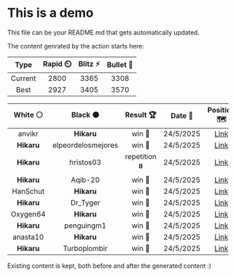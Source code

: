 # This is a demo

This file can be your README.md that gets automatically updated.

The content genrated by the action starts here:

<!--START_SECTION:chessStats-->
<!-- Automatically generated with https://github.com/Balastrong/chess-stats-action -->

| Type | Rapid ⏲️ | Blitz ⚡ | Bullet 🔫 |
|:---:|:---:|:---:|:---:|
| Current | 2800 | 3365 | 3308 |
| Best | 2927 | 3405 | 3570 |

| White ⚪ | Black ⚫ | Result 🏆 | Date 📅 | Position 🗺️ | Type 🕕 |
|:---:|:---:|:---:|:---:|:---:|:---:|
| anvikr | **Hikaru** | win 🥇 | 24/5/2025 | <a href="http://www.ee.unb.ca/cgi-bin/tervo/fen.pl?select=3r4/2p3kp/pp4p1/5p2/4p2P/P1b3P1/1PP2PK1/2R5 w - - 0 33">Link</a> | Bullet |
| **Hikaru** | elpeordelosmejores | win 🥇 | 24/5/2025 | <a href="http://www.ee.unb.ca/cgi-bin/tervo/fen.pl?select=1n1kr2r/pQ6/8/2p1R1P1/2Pp1p1p/8/PP3P1P/1K1R4 b - - 0 33">Link</a> | Bullet |
| **Hikaru** | hristos03 | repetition ⏸️ | 24/5/2025 | <a href="http://www.ee.unb.ca/cgi-bin/tervo/fen.pl?select=2rr2k1/pq3pNp/4bQ2/8/8/1Pp5/P1nN1PPP/1K1RR3 b - - 8 24">Link</a> | Bullet |
| **Hikaru** | Aqib-20 | win 🥇 | 24/5/2025 | <a href="http://www.ee.unb.ca/cgi-bin/tervo/fen.pl?select=8/p5pk/1p6/5P1p/4Q2K/6PP/P7/8 b - - 0 42">Link</a> | Bullet |
| HanSchut | **Hikaru** | win 🥇 | 24/5/2025 | <a href="http://www.ee.unb.ca/cgi-bin/tervo/fen.pl?select=8/p2kbp2/1p2p3/1P1pPp2/2NP1P1p/Pq5P/4K3/2R1B3 w - - 0 34">Link</a> | Bullet |
| **Hikaru** | Dr_Tyger | win 🥇 | 24/5/2025 | <a href="http://www.ee.unb.ca/cgi-bin/tervo/fen.pl?select=r2qk2r/1b1n1pp1/3Bp3/1B2N3/P3n3/6Pp/1P3P1P/R2Q1RK1 b kq - 2 22">Link</a> | Bullet |
| Oxygen64 | **Hikaru** | win 🥇 | 24/5/2025 | <a href="http://www.ee.unb.ca/cgi-bin/tervo/fen.pl?select=2r2rk1/5p1p/1p6/4p3/1P1b1p2/2Nn4/2RB1P1P/5RK1 w - e6 0 34">Link</a> | Bullet |
| **Hikaru** | penguingm1 | win 🥇 | 24/5/2025 | <a href="http://www.ee.unb.ca/cgi-bin/tervo/fen.pl?select=8/2b1r3/7p/3B1K1k/2P1p2R/6P1/8/8 b - - 4 58">Link</a> | Bullet |
| anasta10 | **Hikaru** | win 🥇 | 24/5/2025 | <a href="http://www.ee.unb.ca/cgi-bin/tervo/fen.pl?select=8/pp6/3k4/5r1p/7R/2K5/PP6/8 w - h6 0 40">Link</a> | Bullet |
| **Hikaru** | Turboplombir | win 🥇 | 24/5/2025 | <a href="http://www.ee.unb.ca/cgi-bin/tervo/fen.pl?select=6k1/5Q1p/pp2P1p1/2p5/3p2K1/3Pb1P1/PP5r/8 b - - 3 32">Link</a> | Bullet |

<!--END_SECTION:chessStats-->

Existing content is kept, both before and after the generated content :)
